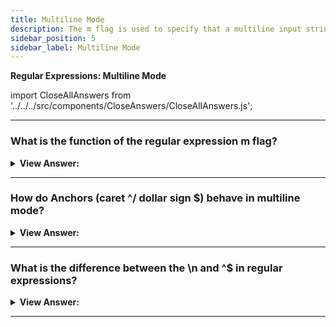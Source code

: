 ```yaml
---
title: Multiline Mode
description: The m flag is used to specify that a multiline input string should be treated as multiple lines. If the m flag is used, ^ and $ match at the start or end of any line within the input string instead of the start or end of the entire string.
sidebar_position: 5
sidebar_label: Multiline Mode
---
```


**Regular Expressions: Multiline Mode**

import CloseAllAnswers from '../../../src/components/CloseAnswers/CloseAllAnswers.js';

<CloseAllAnswers />

---

### What is the function of the regular expression m flag?

<details>
  <summary><strong>View Answer:</strong></summary>
  <div>
  <div><strong>Interview Response:</strong> The m flag is used to specify that a multiline input string should be treated as multiple lines. If the m flag is used, ^ and $ match at the start or end of any line within the input string instead of the start or end of the entire string.
    </div>
  </div>
</details>

---

### How do Anchors (caret ^/ dollar sign $) behave in multiline mode?

<details>
  <summary><strong>View Answer:</strong></summary>
  <div>
  <div><strong>Interview Response:</strong> In the multiline mode they match not only at the beginning and the end of the string, but also at start/end of line. If we do not the m flag, we will only be searching the first line. Each additional line will be missed. That is because by default a caret ^ only matches at the beginning of the text, and in the multiline mode at the start of any line.<br />
  It should be noted, “Start of a line” formally means “immediately after a line break”: the test ^ in multiline mode matches at all positions preceded by a newline character \n. And at the text start.<br />
When we are dealing with the dollar sign $, it behaves in a similar fashion. The regular expression \d$ finds the last digit in all lines.
    </div><br />
  <div><strong className="codeExample">Code Example:</strong><br /><br />

  <div></div>

```js
let str = `1st place: Winnie
2nd place: Piglet
3rd place: Eeyore`;

alert(str.match(/^\d/gm)); // 1, 2, 3
```

  </div>
  </div>
</details>

---

### What is the difference between the \n and ^$ in regular expressions?

<details>
  <summary><strong>View Answer:</strong></summary>
  <div>
  <div><strong>Interview Response:</strong> To find a newline, we can use not only anchors ^ and $, but we can also use the newline character \n.  The most notable behavior between the \n and ^$ is that the new line only returns values in new lines. This can lead to odd behaviors where a value is not returned when it exists at the end of a line. So, a \n in the pattern is used when we need newline characters in the result, while anchors are used to find something at the beginning/end of a line. Yes, this can be confusing but we should be aware of it.
    </div><br />
  <div><strong className="codeExample">Code Example:</strong><br /><br />

  <div></div>

```js
let str = `Winnie: 1
Piglet: 2
Eeyore: 3`;

alert(str.match(/\d\n/gm)); // alerts 1\n,2\n
```

  </div>
  </div>
</details>

---
